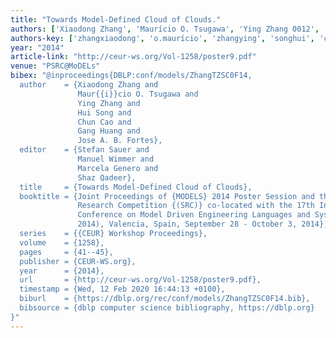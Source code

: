 ```yaml
---
title: "Towards Model-Defined Cloud of Clouds."
authors: ['Xiaodong Zhang', 'Maurício O. Tsugawa', 'Ying Zhang 0012', 'Hui Song', 'Chun Cao', 'Gang Huang 0001', 'José A. B. Fortes']
authors-key: ['zhangxiaodong', 'o.maurício', 'zhangying', 'songhui', 'caochun', 'huanggang', 'a.josé']
year: "2014"
article-link: "http://ceur-ws.org/Vol-1258/poster9.pdf"
venue: "PSRC@MoDELs"
bibex: "@inproceedings{DBLP:conf/models/ZhangTZSC0F14,
  author    = {Xiaodong Zhang and
               Maur{{i}}cio O. Tsugawa and
               Ying Zhang and
               Hui Song and
               Chun Cao and
               Gang Huang and
               Jose A. B. Fortes},
  editor    = {Stefan Sauer and
               Manuel Wimmer and
               Marcela Genero and
               Shaz Qadeer},
  title     = {Towards Model-Defined Cloud of Clouds},
  booktitle = {Joint Proceedings of {MODELS} 2014 Poster Session and the {ACM} Student
               Research Competition {(SRC)} co-located with the 17th International
               Conference on Model Driven Engineering Languages and Systems {(MODELS}
               2014), Valencia, Spain, September 28 - October 3, 2014},
  series    = {{CEUR} Workshop Proceedings},
  volume    = {1258},
  pages     = {41--45},
  publisher = {CEUR-WS.org},
  year      = {2014},
  url       = {http://ceur-ws.org/Vol-1258/poster9.pdf},
  timestamp = {Wed, 12 Feb 2020 16:44:13 +0100},
  biburl    = {https://dblp.org/rec/conf/models/ZhangTZSC0F14.bib},
  bibsource = {dblp computer science bibliography, https://dblp.org}
}"
---
```

